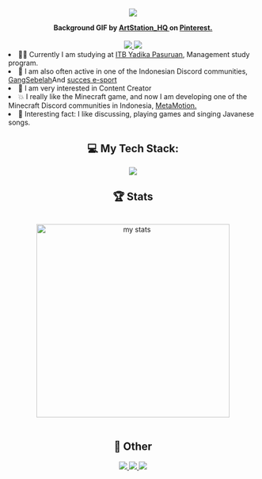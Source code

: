 

<h4 align="center">
    <img src="https://cdna.artstation.com/p/assets/images/images/060/460/880/original/pixel-jeff-chill-mario-2023-2.gif" />

Background GIF by <a href="https://id.pinterest.com/pin/59883870038758506/"> ArtStation_HQ </a>on 
<a href="https://id.pinterest.com/">Pinterest.</a>
    
</h4>

<div align="center">
    <a href="https://linkedin.com/in/avid-jhosan-5584361a2" target="_blank">
<img src="https://skillicons.dev/icons?i=linkedin" />
    </a>
    <a href="mailto:avidjhosan123@gmail.com" target="_blank">
<img src="https://skillicons.dev/icons?i=gmail" />
    </a>
</div>
     

 
<li>👨‍🎓 Currently I am studying at <a href="https://itbyadika.ac.id/" > ITB Yadika Pasuruan</a>, Management study program.</li>
 
<li>🌟 I am also often active in one of the Indonesian Discord communities, <a href="https://discord.com/invite/gangsebelah">GangSebelah</a>And <a href="https://discord.gg/bJjTEmNSYF">succes e-sport</a> </li>
 
<li>🚀 I am very interested in Content Creator</li>

<li>💥 I really like the Minecraft game, and now I am developing one of the Minecraft Discord communities in Indonesia, <a href="https://discord.gg/UhnCS2VPZg">MetaMotion.</a></li>

<li>💢 Interesting fact: I like discussing, playing games and singing Javanese songs.</li>
 


<h2 align="center">💻 My Tech Stack:</h2>
<div align="center">

<img src="https://skillicons.dev/icons?i=pr,au,ps,ai,figma,html" />
 
</div>

<h2 align="center">🏆 Stats </h2>
<br>
<div align=center>
  <img alt="my stats" width=390 src="https://github-readme-stats.vercel.app/api?username=pit-apit&show_icons=true&theme=react"/>
</div>

<br/>
<h2 align="center">🌌 Other </h2>

<div align="center"> 
  <a href="https://www.youtube.com/c/Pitapitt">
    <img src="https://img.shields.io/badge/YouTube-FF0000?style=for-the-badge&logo=youtube&logoColor=white" />
  </a>
  <a href="https://discord.com/pitapitt_" target="_blank">
    <img src="https://img.shields.io/badge/Discord-5865F2?style=for-the-badge&logo=discord&logoColor=white" />
  </a>
    <a href="https://www.instagram.com/avidjhsan/" target="_blank">
    <img src="https://img.shields.io/badge/Instagram-E4405F?style=for-the-badge&logo=instagram&logoColor=white" />
  </a>
</div>
